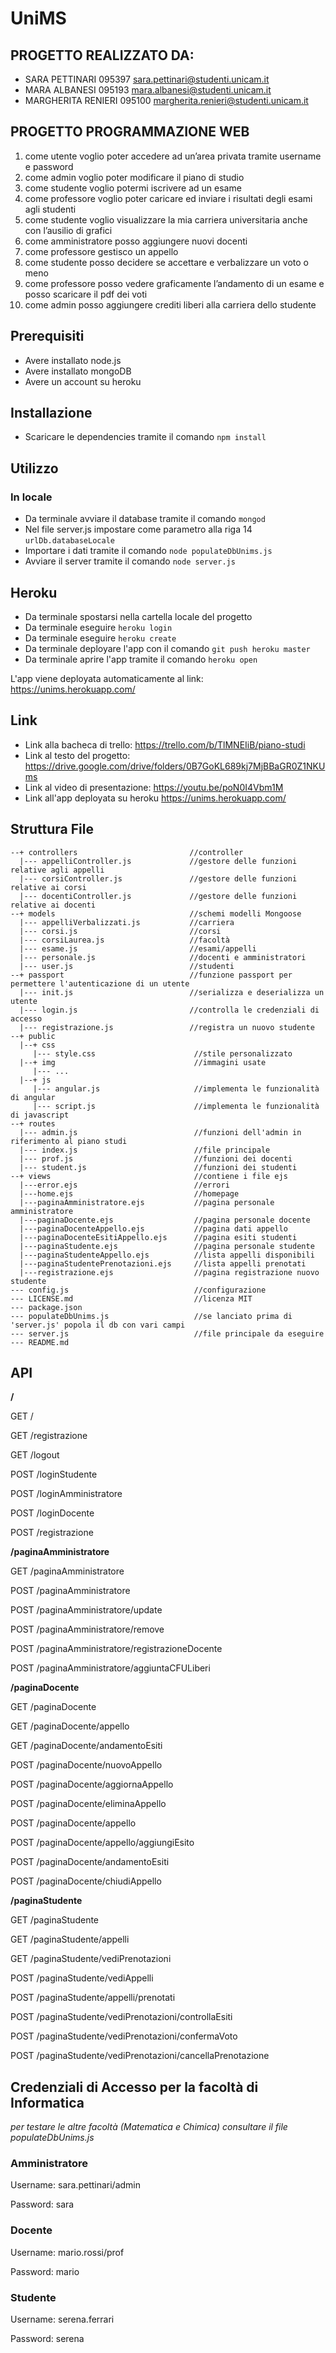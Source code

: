 # UniMS

## PROGETTO REALIZZATO DA:
* SARA PETTINARI        095397    sara.pettinari@studenti.unicam.it
* MARA ALBANESI         095193    mara.albanesi@studenti.unicam.it
* MARGHERITA RENIERI    095100    margherita.renieri@studenti.unicam.it

## PROGETTO PROGRAMMAZIONE WEB
1.  come utente voglio poter accedere ad un’area privata tramite username e password
2.  come admin voglio poter modificare il piano di studio
3.  come studente voglio potermi iscrivere ad un esame
4.  come professore voglio poter caricare ed inviare i risultati degli esami agli studenti
5.  come studente voglio visualizzare la mia carriera universitaria anche con l’ausilio di grafici
6.  come amministratore posso aggiungere nuovi docenti
7.  come professore gestisco un appello
8.  come studente posso decidere se accettare e verbalizzare un voto o meno
9.  come professore posso vedere graficamente l’andamento di un esame e posso scaricare il pdf dei voti
10. come admin posso aggiungere crediti liberi alla carriera dello studente
 
## Prerequisiti
* Avere installato node.js
* Avere installato mongoDB
* Avere un account su heroku

## Installazione
* Scaricare le dependencies tramite il comando `npm install`

## Utilizzo
### In locale
* Da terminale avviare il database tramite il comando `mongod`
* Nel file server.js impostare come parametro alla riga 14  ```urlDb.databaseLocale```
* Importare i dati tramite il comando `node populateDbUnims.js`
* Avviare il server tramite il comando `node server.js`

## Heroku 
* Da terminale spostarsi nella cartella locale del progetto
* Da terminale eseguire ```heroku login```
* Da terminale eseguire ```heroku create```
* Da terminale deployare l'app con il comando ```git push heroku master```
* Da terminale aprire l'app tramite il comando ```heroku open```

L'app viene deployata automaticamente al link: https://unims.herokuapp.com/

## Link
* Link alla bacheca di trello: https://trello.com/b/TlMNEIiB/piano-studi
* Link al testo del progetto: https://drive.google.com/drive/folders/0B7GoKL689kj7MjBBaGR0Z1NKUms 
* Link al video di presentazione: https://youtu.be/poN0I4Vbm1M
* Link all'app deployata su heroku  https://unims.herokuapp.com/

## Struttura File
```
--+ controllers                         //controller
  |--- appelliController.js             //gestore delle funzioni relative agli appelli
  |--- corsiController.js               //gestore delle funzioni relative ai corsi
  |--- docentiController.js             //gestore delle funzioni relative ai docenti
--+ models                              //schemi modelli Mongoose
  |--- appelliVerbalizzati.js           //carriera
  |--- corsi.js                         //corsi
  |--- corsiLaurea.js                   //facoltà
  |--- esame.js                         //esami/appelli
  |--- personale.js                     //docenti e amministratori
  |--- user.js                          //studenti
--+ passport                            //funzione passport per permettere l'autenticazione di un utente
  |--- init.js                          //serializza e deserializza un utente
  |--- login.js                         //controlla le credenziali di accesso
  |--- registrazione.js                 //registra un nuovo studente 
--+ public
  |--+ css
     |--- style.css                      //stile personalizzato
  |--+ img                               //immagini usate 
     |--- ...
  |--+ js
     |--- angular.js                     //implementa le funzionalità di angular
     |--- script.js                      //implementa le funzionalità di javascript 
--+ routes
  |--- admin.js                          //funzioni dell'admin in riferimento al piano studi
  |--- index.js                          //file principale
  |--- prof.js                           //funzioni dei docenti
  |--- student.js                        //funzioni dei studenti
--+ views                                //contiene i file ejs
  |---error.ejs                          //errori
  |---home.ejs                           //homepage
  |---paginaAmministratore.ejs           //pagina personale amministratore
  |---paginaDocente.ejs                  //pagina personale docente
  |---paginaDocenteAppello.ejs           //pagina dati appello
  |---paginaDocenteEsitiAppello.ejs      //pagina esiti studenti
  |---paginaStudente.ejs                 //pagina personale studente
  |---paginaStudenteAppello.ejs          //lista appelli disponibili
  |---paginaStudentePrenotazioni.ejs     //lista appelli prenotati
  |---registrazione.ejs                  //pagina registrazione nuovo studente
--- config.js                            //configurazione
--- LICENSE.md                           //licenza MIT   
--- package.json                         
--- populateDbUnims.js                   //se lanciato prima di 'server.js' popola il db con vari campi
--- server.js                            //file principale da eseguire
--- README.md
```
   
## API

**/**

GET / 

GET /registrazione

GET /logout

POST /loginStudente

POST /loginAmministratore

POST /loginDocente

POST /registrazione


**/paginaAmministratore**

GET /paginaAmministratore

POST /paginaAmministratore

POST /paginaAmministratore/update

POST /paginaAmministratore/remove

POST /paginaAmministratore/registrazioneDocente

POST /paginaAmministratore/aggiuntaCFULiberi


**/paginaDocente**

GET /paginaDocente

GET /paginaDocente/appello

GET /paginaDocente/andamentoEsiti

POST /paginaDocente/nuovoAppello

POST /paginaDocente/aggiornaAppello

POST /paginaDocente/eliminaAppello

POST /paginaDocente/appello

POST /paginaDocente/appello/aggiungiEsito

POST /paginaDocente/andamentoEsiti

POST /paginaDocente/chiudiAppello


**/paginaStudente**

GET /paginaStudente

GET /paginaStudente/appelli

GET /paginaStudente/vediPrenotazioni

POST /paginaStudente/vediAppelli

POST /paginaStudente/appelli/prenotati

POST /paginaStudente/vediPrenotazioni/controllaEsiti

POST /paginaStudente/vediPrenotazioni/confermaVoto

POST /paginaStudente/vediPrenotazioni/cancellaPrenotazione

## Credenziali di Accesso per la facoltà di Informatica
*per testare le altre facoltà (Matematica e Chimica) consultare il file populateDbUnims.js*

### Amministratore

Username: sara.pettinari/admin

Password: sara

### Docente

Username: mario.rossi/prof

Password: mario

### Studente

Username: serena.ferrari   

Password: serena


